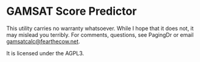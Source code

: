 # GAMSAT Score Predictor

This utility carries no warranty whatsoever. While I hope that it does not, it
may mislead you terribly. For comments, questions, see PagingDr or email
gamsatcalc@fearthecow.net.

It is licensed under the AGPL3.

